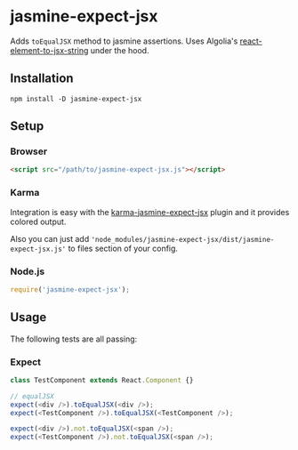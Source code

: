 # jasmine-expect-jsx

Adds `toEqualJSX` method to jasmine assertions. Uses Algolia's [react-element-to-jsx-string](https://github.com/algolia/react-element-to-jsx-string) under the hood.

## Installation

```
npm install -D jasmine-expect-jsx
```

## Setup

### Browser

```html
<script src="/path/to/jasmine-expect-jsx.js"></script>
```

### Karma

Integration is easy with the [karma-jasmine-expect-jsx](https://github.com/smacker/karma-jasmine-expect-jsx) plugin and it provides colored output.

Also you can just add `'node_modules/jasmine-expect-jsx/dist/jasmine-expect-jsx.js'` to files section of your config.

### Node.js

```javascript
require('jasmine-expect-jsx');
```

## Usage

The following tests are all passing:

### Expect

```javascript
class TestComponent extends React.Component {}

// equalJSX
expect(<div />).toEqualJSX(<div />);
expect(<TestComponent />).toEqualJSX(<TestComponent />);

expect(<div />).not.toEqualJSX(<span />);
expect(<TestComponent />).not.toEqualJSX(<span />);

```
